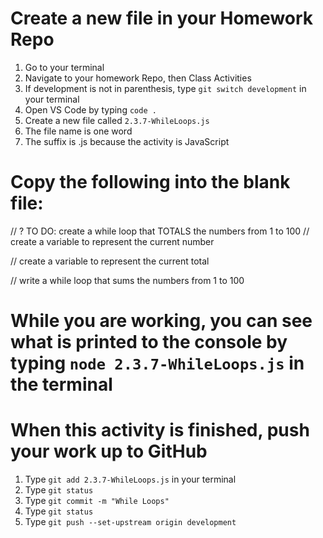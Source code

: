 # Create a new file in your Homework Repo
1. Go to your terminal
2. Navigate to your homework Repo, then Class Activities
3. If development is not in parenthesis, type `git switch development` in your terminal
4. Open VS Code by typing `code .`
5. Create a new file called `2.3.7-WhileLoops.js`
  1. The file name is one word
  2. The suffix is .js because the activity is JavaScript

# Copy the following into the blank file:
// ? TO DO: create a while loop that TOTALS the numbers from 1 to 100
// create a variable to represent the current number

// create a variable to represent the current total

// write a while loop that sums the numbers from 1 to 100

# While you are working, you can see what is printed to the console by typing `node 2.3.7-WhileLoops.js` in the terminal

# When this activity is finished, push your work up to GitHub
1. Type `git add 2.3.7-WhileLoops.js` in your terminal
2. Type `git status`
3. Type `git commit -m "While Loops"`
4. Type `git status`
5. Type `git push --set-upstream origin development`
